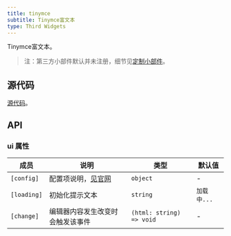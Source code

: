 ```yaml
---
title: tinymce
subtitle: Tinymce富文本
type: Third Widgets
---
```


Tinymce富文本。

> 注：第三方小部件默认并未注册，细节见[定制小部件](https://ng-yunzai.com/form/customize)。

## 源代码

[源代码](https://github.com/hbyunzai/yelon/tree/master/packages/form/widgets-third/tinymce)。

## API

### ui 属性

| 成员 | 说明 | 类型 | 默认值 |
|----|----|----|-----|
| `[config]` | 配置项说明，[见官网](https://www.tinymce.com/docs/configure/integration-and-setup/) | `object` | - |
| `[loading]` | 初始化提示文本 | `string` | `加载中...` |
| `[change]` | 编辑器内容发生改变时会触发该事件 | `(html: string) => void` | - |
